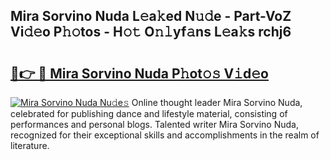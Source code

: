 ## Mira Sorvino Nuda L𝚎a𝚔ed N𝚞𝚍e - Part-VoZ Vi𝚍𝚎o P𝚑𝚘tos - H𝚘𝚝 O𝚗𝚕yf𝚊ns L𝚎a𝚔s rchj6

# <h2><a href="http://kfa3wjk.oniu.top/?m=Mira+Sorvino+Nuda">🔗👉 🔴 Mira Sorvino Nuda P𝚑ot𝚘𝚜 V𝚒d𝚎o</a></h2>

[![Mira Sorvino Nuda Nu𝚍e𝚜](https://i.imgur.com/0qMVB7G.gif)](http://kfa3wjk.oniu.top/?m=Mira+Sorvino+Nuda)
Online thought leader Mira Sorvino Nuda, celebrated for publishing dance and lifestyle material, consisting of performances and personal blogs. Talented writer Mira Sorvino Nuda, recognized for their exceptional skills and accomplishments in the realm of literature.  
